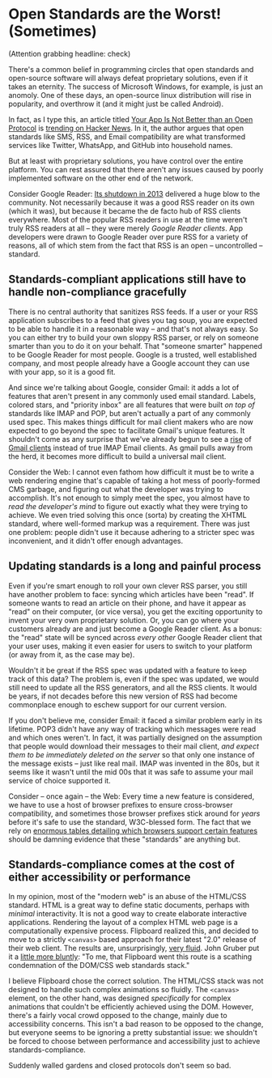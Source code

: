 # Open Standards are the Worst! (Sometimes)

(Attention grabbing headline: check)

There's a common belief in programming circles that open standards and open-source software will always defeat proprietary solutions, even if it takes an eternity. The success of Microsoft Windows, for example, is just an anomoly. One of these days, an open-source linux distribution will rise in popularity, and overthrow it (and it might just be called Android).

In fact, as I type this, an article titled [Your App Is Not Better than an Open Protocol](http://www.andjosh.com/2015/02/15/using-open-protocols/) is [trending on Hacker News](https://news.ycombinator.com/item?id=9074330). In it, the author argues that open standards like SMS, RSS, and Email compatibility are what transformed services like Twitter, WhatsApp, and GitHub into household names.

But at least with proprietary solutions, you have control over the entire platform. You can rest assured that there aren't any issues caused by poorly implemented software on the other end of the network.

Consider Google Reader: [Its shutdown in 2013](http://googlereader.blogspot.com/2013/07/a-final-farewell.html) delivered a huge blow to the community. Not necessarily because it was a good RSS reader on its own (which it was), but because it became the de facto hub of RSS clients everywhere. Most of the popular RSS readers in use at the time weren't truly RSS readers at all – they were merely *Google Reader clients*. App developers were drawn to Google Reader over pure RSS for a variety of reasons, all of which stem from the fact that RSS is an open – uncontrolled – standard.

## Standards-compliant applications still have to handle non-compliance gracefully

There is no central authority that sanitizes RSS feeds. If a user or your RSS application subscribes to a feed that gives you tag soup, you are expected to be able to handle it in a reasonable way – and that's not always easy. So you can either try to build your own sloppy RSS parser, or rely on someone smarter than you to do it on your behalf. That "someone smarter" happened to be Google Reader for most people. Google is a trusted, well established company, and most people already have a Google account they can use with your app, so it is a good fit.

And since we're talking about Google, consider Gmail: it adds a lot of features that aren't present in any commonly used email standard. Labels, colored stars, and "priority inbox" are all features that were built *on top of* standards like IMAP and POP, but aren't actually a part of any commonly used spec. This makes things difficult for mail client makers who are now expected to go beyond the spec to facilitate Gmail's unique features. It shouldn't come as any surprise that we've already begun to see a [rise](http://www.mailboxapp.com/) of [Gmail clients](http://www.google.com/inbox/) instead of true IMAP Email clients. As gmail pulls away from the herd, it becomes more difficult to build a universal mail client.

Consider the Web: I cannot even fathom how difficult it must be to write a web rendering engine that's capable of taking a hot mess of poorly-formed CMS garbage, and figuring out what the developer was trying to accomplish. It's not enough to simply meet the spec, you almost have to *read the developer's mind* to figure out exactly what they were trying to achieve. We even tried solving this once (sorta) by creating the XHTML standard, where well-formed markup was a requirement. There was just one problem: people didn't use it because adhering to a stricter spec was inconvenient, and it didn't offer enough advantages.

## Updating standards is a long and painful process

Even if you're smart enough to roll your own clever RSS parser, you still have another problem to face: syncing which articles have been "read". If someone wants to read an article on their phone, and have it appear as "read" on their computer, (or vice versa), you get the exciting opportunity to invent your very own proprietary solution. Or, you can go where your customers already are and just become a Google Reader client. As a bonus: the "read" state will be synced across *every other* Google Reader client that your user uses, making it even easier for users to switch to your platform (or away from it, as the case may be).

Wouldn't it be great if the RSS spec was updated with a feature to keep track of this data? The problem is, even if the spec was updated, we would still need to update all the RSS generators, and all the RSS clients. It would be years, if not decades before this new version of RSS had become commonplace enough to eschew support for our current version.

If you don't believe me, consider Email: it faced a similar problem early in its lifetime. POP3 didn't have any way of tracking which messages were read and which ones weren't. In fact, it was partially designed on the assumption that people would download their messages to their mail client, *and expect them to be immediately deleted on the server* so that only one instance of the message exists – just like real mail. IMAP was invented in the 80s, but it seems like it wasn't until the mid 00s that it was safe to assume your mail service of choice supported it.

Consider – once again – the Web: Every time a new feature is considered, we have to use a host of browser prefixes to ensure cross-browser compatibility, and sometimes those browser prefixes stick around for *years* before it's safe to use the standard, W3C-blessed form. The fact that we rely on [enormous tables detailing which browsers support certain features](http://caniuse.com/) should be damning evidence that these "standards" are anything but.

## Standards-compliance comes at the cost of either accessibility or performance

In my opinion, most of the "modern web" is an abuse of the HTML/CSS standard. HTML is a great way to define static documents, perhaps with *minimal* interactivity. It is not a good way to create elaborate interactive applications. Rendering the layout of a complex HTML web page is a computationally expensive process. Flipboard realized this, and decided to move to a strictly `<canvas>` based approach for their latest "2.0" release of their web client. The results are, unsurprisingly, [very fluid](http://engineering.flipboard.com/2015/02/mobile-web/). John Gruber put it a [little more bluntly](http://daringfireball.net/linked/2015/02/10/flipboard-web): "To me, that Flipboard went this route is a scathing condemnation of the DOM/CSS web standards stack."

I believe Flipboard chose the correct solution. The HTML/CSS stack was not designed to handle such complex animations so fluidly. The `<canvas>` element, on the other hand, was designed *specifically* for complex animations that couldn't be efficiently achieved using the DOM. However, there's a fairly vocal crowd opposed to the change, mainly due to accessibility concerns. This isn't a bad reason to be opposed to the change, but everyone seems to be ignoring a pretty substantial issue: we shouldn't be forced to choose between performance and accessibility just to achieve standards-compliance.

Suddenly walled gardens and closed protocols don't seem so bad.



